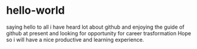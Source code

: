 # hello-world
saying hello to all
i have heard lot about github and enjoying the guide of github at present and looking for opportunity for career trasformation
Hope so i will have a nice productive and learning experience.
